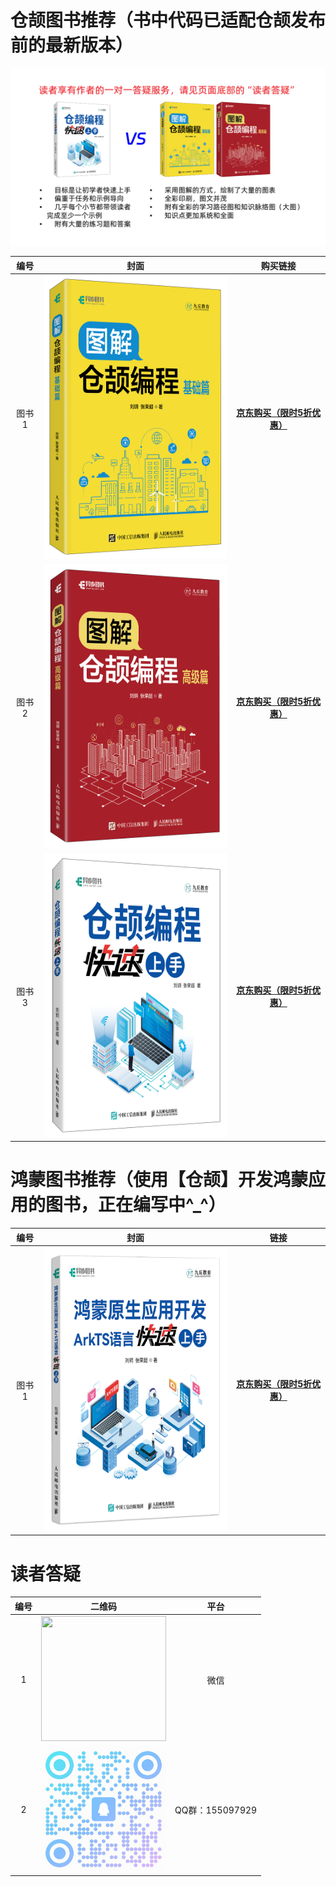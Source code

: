 # 仓颉图书推荐（书中代码已适配仓颉发布前的最新版本）


<img src="/仓颉图书/3本书的定位.jpg" width="750">


| 编号      | 封面                         |   购买链接    |
|:----------:|:-----------------------------:|:----------:|
| 图书1 | <img src="/仓颉图书/【图书封面】图解仓颉编程：基础篇.png" width="361" height="454">      | <a href="https://item.jd.com/14673362.html" target="_blank">**京东购买（限时5折优惠）**</a> |
| 图书2 | <img src="/仓颉图书/【图书封面】图解仓颉编程：高级篇.png" width="361" height="454">      | <a href="https://item.jd.com/14204337.html" target="_blank">**京东购买（限时5折优惠）**</a> |
| 图书3 | <img src="/仓颉图书/【图书封面】仓颉编程快速上手.png" width="361" height="454">      | <a href="https://item.jd.com/14204335.html" target="_blank">**京东购买（限时5折优惠）**</a> |


# 鸿蒙图书推荐（使用【仓颉】开发鸿蒙应用的图书，正在编写中^_^）

| 编号      | 封面                         |   链接    |
|:----------:|:-----------------------------:|:----------:|
| 图书1 | <img src="/鸿蒙图书/【图书封面】鸿蒙原生应用开发：ArkTS语言快速上手.png" width="361" height="454">      | <a href="https://item.jd.com/14673332.html" target="_blank">**京东购买（限时5折优惠）**</a> |


# 读者答疑

| 编号      | 二维码   |   平台 |
|:----------:|:-----------------------------:|:----------:|
| 1 | <img src="/个人微信.png" width="200" height="200">  | 微信 |
| 2 | <img src="/二维码/QQ群.png" width="200" height="200">  | QQ群：155097929  |
